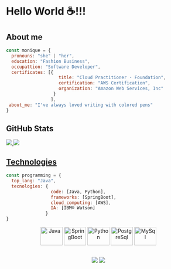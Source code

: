 <div display="inline-block">

# Hello World ☕!!!

## About me
```javascript
const monique = {
  pronouns: "she" | "her",
  education: "Fashion Business",
  occupattion: "Software Developer",
  certificates: [{ 
                    title: "Cloud Practitioner - Foundation",
                    certification: "AWS Certification",
                    organization: "Amazon Web Services, Inc" 
                  }
                 ],
 about_me: "I've always loved writing with colored pens"
}
```

## GitHub Stats
<a href="https://github.com/mkimie">
  <img heigth="190em" src="https://github-readme-stats.vercel.app/api?username=mkimie&show_icons=true&theme=dracula">
  <img heigth="190em" src="https://github-readme-stats.vercel.app/api/top-langs/?username=mkimie&layout=compact&show_icons=true&theme=dracula">
<br>

## Technologies 
```javascript
const programming = {
  top_lang: "Java",
  tecnologies: { 
                 code: [Java, Python],
                 frameworks: [SpringBoot],
                 cloud_computing: [AWS],
                 IA: [IBM® Watson]
               }
}
```
<div align="center">
  <img height="50" width="60" alt="Java" src="https://cdn.jsdelivr.net/gh/devicons/devicon/icons/java/java-original-wordmark.svg"/>
  <img height="50" width="60" alt="SpringBoot" src="https://cdn.jsdelivr.net/gh/devicons/devicon/icons/spring/spring-original-wordmark.svg"/> 
  <img height="50" width="60" alt="Python" src="https://cdn.jsdelivr.net/gh/devicons/devicon/icons/python/python-original-wordmark.svg"/> 
  <img height="50" width="60" alt="PostgreSql" src="https://cdn.jsdelivr.net/gh/devicons/devicon/icons/postgresql/postgresql-original-wordmark.svg"/>
  <img height="50" width="60" alt="MySql" src="https://cdn.jsdelivr.net/gh/devicons/devicon/icons/mysql/mysql-original-wordmark.svg"/>
<br>
</div>

## 
<div align="center">
  <a href = "mailto:mkhamatsu@outlook.com"><img src="https://img.shields.io/badge/-Gmail-%23333?style=for-the-badge&logo=gmail&logoColor=white" target="_blank"></a>
  <a href="https://www.linkedin.com/in/moniquehamatsu/" target="_blank"><img src="https://img.shields.io/badge/-LinkedIn-%230077B5?style=for-the-badge&logo=linkedin&logoColor=white" target="_blank"></a> 
</div>

</div>








